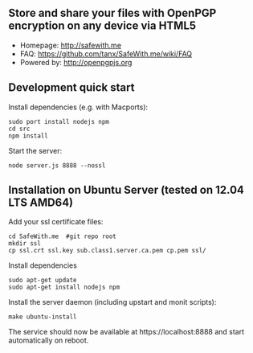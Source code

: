 ## Store and share your files with OpenPGP encryption on any device via HTML5

* Homepage: http://safewith.me
* FAQ: https://github.com/tanx/SafeWith.me/wiki/FAQ
* Powered by: http://openpgpjs.org

## Development quick start

Install dependencies (e.g. with Macports):

    sudo port install nodejs npm
    cd src
    npm install

Start the server:

    node server.js 8888 --nossl

## Installation on Ubuntu Server (tested on 12.04 LTS AMD64)

Add your ssl certificate files:

    cd SafeWith.me  #git repo root
    mkdir ssl
    cp ssl.crt ssl.key sub.class1.server.ca.pem cp.pem ssl/

Install dependencies

    sudo apt-get update
    sudo apt-get install nodejs npm

Install the server daemon (including upstart and monit scripts):

    make ubuntu-install

The service should now be available at https://localhost:8888 and start automatically on reboot.